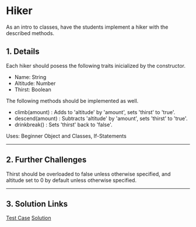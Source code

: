 # Hiker

As an intro to classes, have the students implement a hiker with the described methods.

## 1. Details

Each hiker should posess the following traits inicialized by the constructor.

- Name: String
- Altitude: Number
- Thirst: Boolean

The following methods should be implemented as well.

- climb(amount) : Adds to 'altitude' by 'amount', sets 'thirst' to 'true'.
- descend(amount) : Subtracts 'altitude' by 'amount', sets 'thirst' to 'true'.
- drinkbreak() : Sets 'thirst' back to 'false'.

Uses: Beginner Object and Classes, If-Statements

---

## 2. Further Challenges

Thirst should be overloaded to false unless otherwise specified, and altitude set to 0 by default unless otherwise specified.

---

## 3. Solution Links

[Test Case](./test.py)
[Solution](./solution.py)
